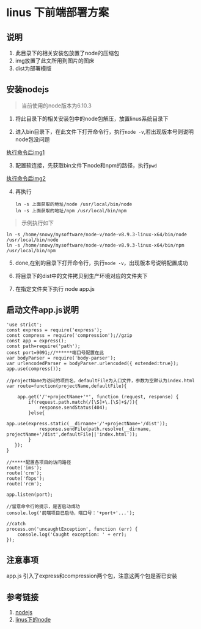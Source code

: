 # linus 下前端部署方案 #

## 说明 ##
1. 此目录下的相关安装包放置了node的压缩包
2. img放置了此文所用到图片的图床
3. dist为部署模版

## 安装nodejs ##
>当前使用的node版本为6.10.3

1. 将此目录下的相关安装包中的node包解压，放置linus系统目录下


2. 进入bin目录下，在此文件下打开命令行，执行`node -v`,若出现版本号则说明node包没问题

[执行命令后img1]()

3. 配置软连接，先获取bin文件下node和npm的路径，执行`pwd`

[执行命令后img2]()

4. 再执行
    ```
    ln -s 上面获取的地址/node /usr/local/bin/node 
    ln -s 上面获取的地址/npm /usr/local/bin/npm
    ```

>示例执行如下

    ln -s /home/snowy/mysoftware/node-v/node-v8.9.3-linux-x64/bin/node /usr/local/bin/node
    ln -s /home/snowy/mysoftware/node-v/node-v8.9.3-linux-x64/bin/npm /usr/local/bin/npm
    

5. done,在别的目录下打开命令行，执行`node -v`，出现版本号说明配置成功

6. 将目录下的dist中的文件拷贝到生产环境对应的文件夹下

7. 在指定文件夹下执行 node app.js


## 启动文件app.js说明 ##

```
'use strict';
const express = require('express');
const compress = require('compression');//gzip
const app = express();
const path=require('path');
const port=9091;//******端口号配置在此
var bodyParser = require('body-parser');
var urlencodedParser = bodyParser.urlencoded({ extended:true});
app.use(compress());

//projectName为访问的项目名，defaultFile为入口文件，参数为空默认为index.html
var route=function(projectName,defaultFile){

    app.get('/'+projectName+'*', function (request, response) {
        if(request.path.match(/[\S]+\.[\S]+$/)){
            response.sendStatus(404);
        }else{
            app.use(express.static(__dirname+'/'+projectName+'/dist'));
            response.sendFile(path.resolve(__dirname, projectName+'/dist',defaultFile||'index.html'));
        }
   });
}

//*****配置各项目的访问路径
route('ims');
route('crm');
route('fbps');
route('rcm');

app.listen(port);

//留意命令行的提示，是否启动成功
console.log('前端项目已启动，端口号：'+port+'...');

//catch
process.on('uncaughtException', function (err) {
    console.log('Caught exception: ' + err);
});
```

## 注意事项 ##

app.js 引入了express和compression两个包，注意这两个包是否已安装

## 参考链接 ##
1. [nodejs](https://nodejs.org/zh-cn/)
2. [linus下的node](http://www.cnblogs.com/dubaokun/p/3558848.html)